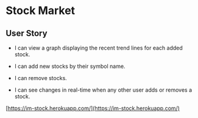 # Stock Market
## User Story
- I can view a graph displaying the recent trend lines for each added stock.

- I can add new stocks by their symbol name.

- I can remove stocks.

- I can see changes in real-time when any other user adds or removes a stock. 

[https://im-stock.herokuapp.com/](https://im-stock.herokuapp.com/)
